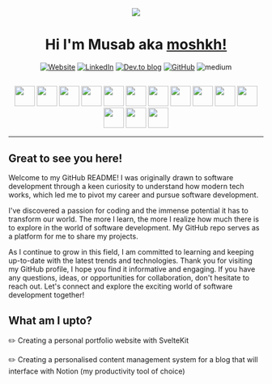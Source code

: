 <p align="center">
<img src="https://media.giphy.com/media/v1.Y2lkPTc5MGI3NjExNWI4Zjg0OGEwZGY0MDNhNTlhNTAyMDlkZDc1NzFlNzI1ZWU0MGVjYyZjdD1n/hT3YBpxiA8oWXx4V9K/giphy.gif" />
</p>

<h1 align="center">Hi I'm Musab aka <a href="https://github.com/moshkh">moshkh!</a></h1>

<div align="center">
<a href="https://www.musabhussain.com"><img src="https://img.shields.io/badge/website-000000?style=for-the-badge&logo=About&logoColor=white" alt="Website"></a>
<a href="https://www.linkedin.com/in/musabhussain/"><img src="https://img.shields.io/badge/LinkedIn-0077B5?color=black&style=for-the-badge&logo=linkedin&logoColor=white" alt="LinkedIn"></a>
<a href="https://dev.to/moshkh"><img src="https://img.shields.io/badge/dev.to-0A0A0A?color=black&style=for-the-badge&logo=dev.to&logoColor=white" alt="Dev.to blog"></a>
<a href="https://github.com/moshkh?tab=repositories"><img src="https://img.shields.io/badge/GitHub-000000?style=for-the-badge&logo=GitHub&logoColor=white" alt="GitHub"></a>
<img src="https://img.shields.io/badge/Medium-12100E?color=black&style=for-the-badge&logo=medium&logoColor=white" alt="medium">
</div>
<h2 align="center"></h2>

<p align="center" float="left">
<img src="https://user-images.githubusercontent.com/25181517/117447155-6a868a00-af3d-11eb-9cfe-245df15c9f3f.png" height="40">
<img src="https://user-images.githubusercontent.com/25181517/183568594-85e280a7-0d7e-4d1a-9028-c8c2209e073c.png" height="40">
<img src="https://user-images.githubusercontent.com/25181517/183859966-a3462d8d-1bc7-4880-b353-e2cbed900ed6.png" height="40">
<img src="https://user-images.githubusercontent.com/25181517/187955005-f4ca6f1a-e727-497b-b81b-93fb9726268e.png" height="40">
<img src="https://user-images.githubusercontent.com/25181517/183423507-c056a6f9-1ba8-4312-a350-19bcbc5a8697.png" height="40">
<img src="https://user-images.githubusercontent.com/25181517/184117132-9e89a93b-65fb-47c3-91e7-7d0f99e7c066.png" height="40">
<img src="https://user-images.githubusercontent.com/25181517/183423775-2276e25d-d43d-4e58-890b-edbc88e915f7.png" height="40">
<img src="https://user-images.githubusercontent.com/25181517/192158954-f88b5814-d510-4564-b285-dff7d6400dad.png" height="40">
<img src="https://user-images.githubusercontent.com/25181517/183898674-75a4a1b1-f960-4ea9-abcb-637170a00a75.png" height="40">
<img src="https://user-images.githubusercontent.com/25181517/202896760-337261ed-ee92-4979-84c4-d4b829c7355d.png" height="40">
<img src="https://user-images.githubusercontent.com/25181517/183897015-94a058a6-b86e-4e42-a37f-bf92061753e5.png" height="40">
<img src="https://user-images.githubusercontent.com/25181517/117208740-bfb78400-adf5-11eb-97bb-09072b6bedfc.png" height="40">
<img src="https://user-images.githubusercontent.com/25181517/182884177-d48a8579-2cd0-447a-b9a6-ffc7cb02560e.png" height="40">
<img src="https://user-images.githubusercontent.com/25181517/183896132-54262f2e-6d98-41e3-8888-e40ab5a17326.png" height="40">
</p>
  
---

## Great to see you here!

Welcome to my GitHub README! I was originally drawn to software development through a keen curiosity to understand how modern tech works, which led me to pivot my career and pursue software development.

I've discovered a passion for coding and the immense potential it has to transform our world. The more I learn, the more I realize how much there is to explore in the world of software development. My GitHub repo serves as a platform for me to share my projects.

As I continue to grow in this field, I am committed to learning and keeping up-to-date with the latest trends and technologies. Thank you for visiting my GitHub profile, I hope you find it informative and engaging. If you have any questions, ideas, or opportunities for collaboration, don't hesitate to reach out. Let's connect and explore the exciting world of software development together!


## What am I upto?

:pencil2: Creating a personal portfolio website with SvelteKit

:pencil2: Creating a personalised content management system for a blog that will interface with Notion (my productivity tool of choice)


<!-- ## GitHub stats

<img height="180em" src="https://github-readme-stats.vercel.app/api?username=moshkh&show_icons=true&hide_border=true&&count_private=true&include_all_commits=true" /> -->

<!---
moshkh/moshkh is a ✨ special ✨ repository because its `README.md` (this file) appears on your GitHub profile.
You can click the Preview link to take a look at your changes.
--->
